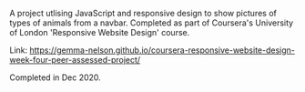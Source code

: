 A project utlising JavaScript and responsive design to show pictures of types of animals from a navbar. Completed as part of Coursera's University of London 'Responsive Website Design' course.

Link: https://gemma-nelson.github.io/coursera-responsive-website-design-week-four-peer-assessed-project/

Completed in Dec 2020.
